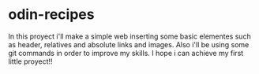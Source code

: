 # odin-recipes
In this proyect i'll make a simple web inserting some basic elementes such as header, relatives and absolute links and images. Also i'll be using some git commands in order to improve my skills. I hope i can achieve my first little proyect!!